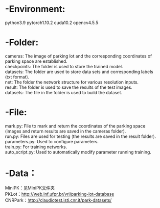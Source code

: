 # -Environment:
python3.9  pytorch1.10.2   cuda10.2   opencv4.5.5  
# -Folder:
cameras: The image of parking lot and the corresponding coordinates of parking space are established.    
checkpoints: The folder is used to store the trained model.  
datasets: The folder are used to store data sets and corresponding labels (txt format).  
net: The folder the network structure for various resolution inputs.    
result: The folder is used to save the results of the test images.  
datasets: The file in the folder is used to build the dataset.  
# -File:
mark.py: File to mark and return the coordinates of the parking space (images and return results are saved in the cameras folder).    
run.py: Files are used for testing (the results are saved in the result folder).  
parameters.py: Used to configure parameters.  
train.py: For training networks.  
auto_script.py: Used to automatically modify parameter running training.  
# -Data：  
MiniPK：见MiniPK文件夹  
PKLot：http://web.inf.ufpr.br/vri/parking-lot-database  
CNRPark：http://claudiotest.isti.cnr.it/park-datasets/

